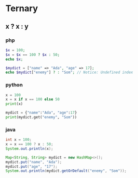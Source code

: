 # Ternary

## x ? x : y

### php

```php
$x = 100;
$x = $x == 100 ? $x : 50;
echo $x;

$mydict = ["name" => "Ada", "age" => 17];
echo $mydict["enemy"] ? : "Som"; // Notice: Undefined index
```

### python

```python
x = 100
x = x if x == 100 else 50
print(x)

mydict = {"name":"Ada", "age":17}
print(mydict.get("enemy", "Som"))
```

### java

```java
int x = 100;
x = x == 100 ? x : 50;
System.out.println(x);

Map<String, String> mydict = new HashMap<>();
mydict.put("name", "Ada");
mydict.put("age", "17");
System.out.println(mydict.getOrDefault("enemy", "Som"));
```

